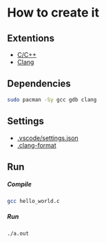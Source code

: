 # How to create it

## Extentions
- [C/C++](https://marketplace.visualstudio.com/items?itemName=ms-vscode.cpptools)
- [Clang](https://marketplace.visualstudio.com/items?itemName=mitaki28.vscode-clang)

## Dependencies
```bash
sudo pacman -Sy gcc gdb clang
```

## Settings
- [.vscode/settings.json](.vscode/settings.json)
- [.clang-format](.clang-format)

## Run
##### Compile
```bash
gcc hello_world.c
```
##### Run
```bash
./a.out
```
